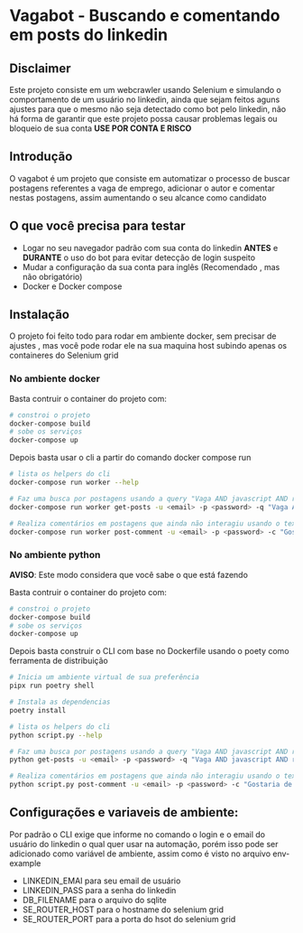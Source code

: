 # Vagabot - Buscando e comentando em posts do linkedin

## Disclaimer

Este projeto consiste em um webcrawler usando Selenium e simulando o comportamento de um usuário no linkedin, ainda que sejam feitos aguns ajustes para que o mesmo não seja detectado como bot pelo linkedin, não há forma de garantir que este projeto possa causar problemas legais ou bloqueio de sua conta __USE POR CONTA E RISCO__

## Introdução

O vagabot é um projeto que consiste em automatizar o processo de buscar postagens referentes a vaga de emprego, adicionar o autor e comentar nestas postagens, assim aumentando o seu alcance como candidato

## O que você precisa para testar
- Logar no seu navegador padrão com sua conta do linkedin __ANTES__ e __DURANTE__ o uso do bot para evitar detecção de login suspeito
- Mudar a configuração da sua conta para inglês (Recomendado , mas não obrigatório)
- Docker e Docker compose

## Instalação
O projeto foi feito todo para rodar em ambiente docker, sem precisar de ajustes , mas você pode rodar ele na sua maquina host subindo apenas os containeres do Selenium grid

### No ambiente docker
Basta contruir o container do projeto com:

```bash
# constroi o projeto
docker-compose build
# sobe os serviços
docker-compose up
```

Depois basta usar o cli a partir do comando docker compose run

```bash
# lista os helpers do cli
docker-compose run worker --help

# Faz uma busca por postagens usando a query "Vaga AND javascript AND remoto" sendo -u e -p email de login e senha do linkedin
docker-compose run worker get-posts -u <email> -p <password> -q "Vaga AND javascript AND remoto"

# Realiza comentários em postagens que ainda não interagiu usando o texto "Gostaria de participar, entre em contato comuigo pelo direct" sendo -u e -p email de login e senha do linkedin
docker-compose run worker post-comment -u <email> -p <password> -c "Gostaria de participar, entre em contato comuigo pelo direct"

```
### No ambiente python

__AVISO__: Este modo considera que você sabe o que está fazendo

Basta contruir o container do projeto com:

```bash
# constroi o projeto
docker-compose build
# sobe os serviços
docker-compose up
```

Depois basta construir o CLI com base no Dockerfile usando o poety como ferramenta de distribuição

```bash
# Inicia um ambiente virtual de sua preferência
pipx run poetry shell

# Instala as dependencias
poetry install

# lista os helpers do cli
python script.py --help

# Faz uma busca por postagens usando a query "Vaga AND javascript AND remoto" sendo -u e -p email de login e senha do linkedin
python get-posts -u <email> -p <password> -q "Vaga AND javascript AND remoto"

# Realiza comentários em postagens que ainda não interagiu usando o texto "Gostaria de participar, entre em contato comuigo pelo direct" sendo -u e -p email de login e senha do linkedin
python script.py post-comment -u <email> -p <password> -c "Gostaria de participar, entre em contato comuigo pelo direct"

```
## Configurações e variaveis de ambiente:
Por padrão o CLI exige que informe no comando o login e o email do usuário do linkedin o qual quer usar na automação, porém isso pode ser adicionado como variável de ambiente, assim como é visto no arquivo env-example
- LINKEDIN_EMAI para seu email de usuário
- LINKEDIN_PASS para a senha do linkedin 
- DB_FILENAME para o arquivo do sqlite
- SE_ROUTER_HOST para o hostname do selenium grid
- SE_ROUTER_PORT para a porta do hsot do selenium grid